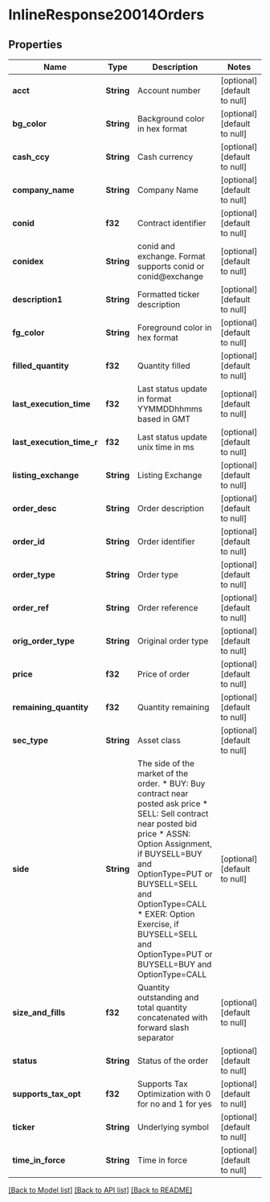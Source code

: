 # InlineResponse20014Orders

## Properties
Name | Type | Description | Notes
------------ | ------------- | ------------- | -------------
**acct** | **String** | Account number | [optional] [default to null]
**bg_color** | **String** | Background color in hex format | [optional] [default to null]
**cash_ccy** | **String** | Cash currency | [optional] [default to null]
**company_name** | **String** | Company Name | [optional] [default to null]
**conid** | **f32** | Contract identifier | [optional] [default to null]
**conidex** | **String** | conid and exchange. Format supports conid or conid@exchange | [optional] [default to null]
**description1** | **String** | Formatted ticker description | [optional] [default to null]
**fg_color** | **String** | Foreground color in hex format | [optional] [default to null]
**filled_quantity** | **f32** | Quantity filled | [optional] [default to null]
**last_execution_time** | **f32** | Last status update in format YYMMDDhhmms based in GMT | [optional] [default to null]
**last_execution_time_r** | **f32** | Last status update unix time in ms | [optional] [default to null]
**listing_exchange** | **String** | Listing Exchange | [optional] [default to null]
**order_desc** | **String** | Order description | [optional] [default to null]
**order_id** | **String** | Order identifier | [optional] [default to null]
**order_type** | **String** | Order type | [optional] [default to null]
**order_ref** | **String** | Order reference | [optional] [default to null]
**orig_order_type** | **String** | Original order type | [optional] [default to null]
**price** | **f32** | Price of order | [optional] [default to null]
**remaining_quantity** | **f32** | Quantity remaining | [optional] [default to null]
**sec_type** | **String** | Asset class | [optional] [default to null]
**side** | **String** | The side of the market of the order.  * BUY: Buy contract near posted ask price  * SELL: Sell contract near posted bid price  * ASSN: Option Assignment, if BUYSELL&#x3D;BUY and OptionType&#x3D;PUT or BUYSELL&#x3D;SELL and OptionType&#x3D;CALL  * EXER: Option Exercise, if BUYSELL&#x3D;SELL and OptionType&#x3D;PUT or BUYSELL&#x3D;BUY and OptionType&#x3D;CALL  | [optional] [default to null]
**size_and_fills** | **f32** | Quantity outstanding and total quantity concatenated with forward slash separator | [optional] [default to null]
**status** | **String** | Status of the order | [optional] [default to null]
**supports_tax_opt** | **f32** | Supports Tax Optimization with 0 for no and 1 for yes | [optional] [default to null]
**ticker** | **String** | Underlying symbol | [optional] [default to null]
**time_in_force** | **String** | Time in force | [optional] [default to null]

[[Back to Model list]](../README.md#documentation-for-models) [[Back to API list]](../README.md#documentation-for-api-endpoints) [[Back to README]](../README.md)


